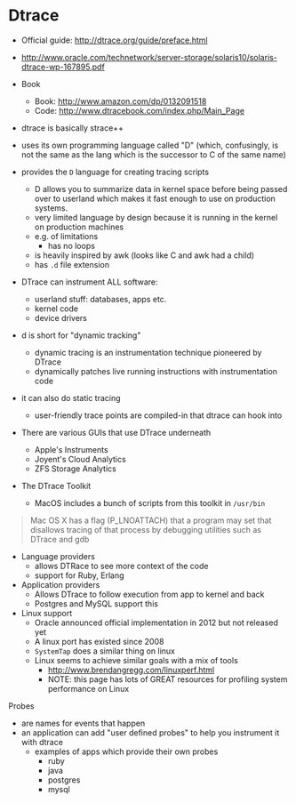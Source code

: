 # Dtrace

- Official guide: <http://dtrace.org/guide/preface.html>
- <http://www.oracle.com/technetwork/server-storage/solaris10/solaris-dtrace-wp-167895.pdf>
- Book
    - Book: <http://www.amazon.com/dp/0132091518>
    - Code: <http://www.dtracebook.com/index.php/Main_Page>
- dtrace is basically strace++
- uses its own programming language called "D" (which, confusingly, is not the
  same as the lang which is the successor to C of the same name)
- provides the `D` language for creating tracing scripts
    - D allows you to summarize data in kernel space before being passed over to
      userland which makes it fast enough to use on production systems.
    - very limited language by design because it is running in the kernel on
      production machines
    - e.g. of limitations
        - has no loops
    - is heavily inspired by awk (looks like C and awk had a child)
    - has `.d` file extension
- DTrace can instrument ALL software:
    - userland stuff: databases, apps etc.
    - kernel code
    - device drivers
- d is short for "dynamic tracking"
    - dynamic tracing is an instrumentation technique pioneered by DTrace
    - dynamically patches live running instructions with instrumentation code
- it can also do static tracing
    - user-friendly trace points are compiled-in that dtrace can hook into
- There are various GUIs that use DTrace underneath
    - Apple's Instruments
    - Joyent's Cloud Analytics
    - ZFS Storage Analytics

- The DTrace Toolkit
    - MacOS includes a bunch of scripts from this toolkit in `/usr/bin`

> Mac OS X has a flag (P_LNOATTACH) that a program may set that disallows
> tracing of that process by debugging utilities such as DTrace and gdb

- Language providers
    - allows DTRace to see more context of the code
    - support for Ruby, Erlang
- Application providers
    - Allows DTrace to follow execution from app to kernel and back
    - Postgres and MySQL support this
- Linux support
    - Oracle announced official implementation in 2012 but not released yet
    - A linux port has existed since 2008
    - `SystemTap` does a similar thing on linux
    - Linux seems to achieve similar goals with a mix of tools
        - http://www.brendangregg.com/linuxperf.html
        - NOTE: this page has lots of GREAT resources for profiling system
          performance on Linux

Probes

- are names for events that happen
- an application can add "user defined probes" to help you instrument it with
  dtrace
    - examples of apps which provide their own probes
        - ruby
        - java
        - postgres
        - mysql
